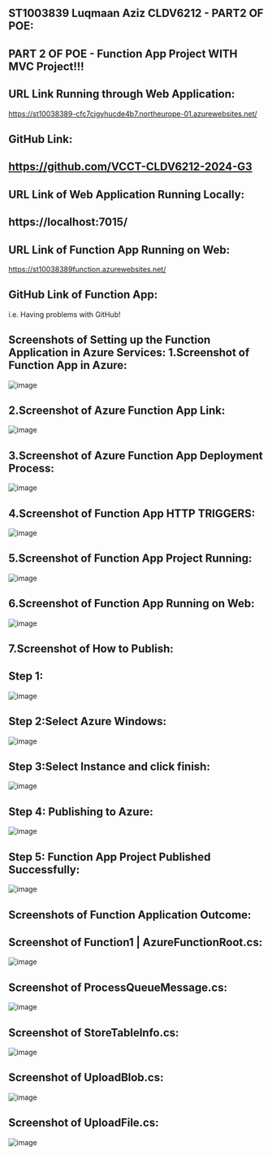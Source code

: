 ST1003839
Luqmaan Aziz
CLDV6212 - PART2 OF POE:
-------------------------
PART 2 OF POE - Function App Project  WITH MVC Project!!!
----------------------------------------------------------

URL Link Running through Web Application:
-----------------------------------------
https://st10038389-cfc7cjgyhucde4b7.northeurope-01.azurewebsites.net/

GitHub Link:
------------
https://github.com/VCCT-CLDV6212-2024-G3
--------------------------------------------

URL Link of Web Application Running Locally:
--------------------------------------------
https://localhost:7015/
-----------------------

URL Link of Function App Running on Web:
----------------------------------------
https://st10038389function.azurewebsites.net/

GitHub Link of Function App:
----------------------------
i.e. Having problems with GitHub! 

Screenshots of Setting up the Function Application in Azure Services:
1.Screenshot of Function App in Azure:
--------------------------------------
![image](https://github.com/user-attachments/assets/b9f3a96c-f617-4200-bf8c-fbef1469a5e6)

2.Screenshot of Azure Function App Link:
----------------------------------------
![image](https://github.com/user-attachments/assets/f007f133-cc6b-4d09-bc60-535908b9a8eb)

3.Screenshot of Azure Function App Deployment Process:
------------------------------------------------------
![image](https://github.com/user-attachments/assets/8299f3f2-5ff5-4450-870d-0307004f3b05)

4.Screenshot of Function App HTTP TRIGGERS:
--------------------------------------------
![image](https://github.com/user-attachments/assets/1cec78c7-49db-496b-a5de-f5a93cf19cd4)

5.Screenshot of Function App Project Running:
---------------------------------------------
![image](https://github.com/user-attachments/assets/423c5b39-56bb-4879-b11b-47ca5dced738)

6.Screenshot of Function App Running on Web:
--------------------------------------------
![image](https://github.com/user-attachments/assets/6c3c0a2d-cdf5-46bf-914b-9c8b929ec67e)

7.Screenshot of How to Publish:
------------------------------
Step 1:
-------
![image](https://github.com/user-attachments/assets/4a09ac99-29e0-49c2-b123-40ba0995b6a8)

Step 2:Select Azure Windows:
----------------------------
![image](https://github.com/user-attachments/assets/46492f9f-1f2a-4aab-85ed-60920bf55592)

Step 3:Select Instance and click finish:
----------------------------------------
![image](https://github.com/user-attachments/assets/19827646-3cca-4365-b7b1-74640222e54e)

Step 4: Publishing to Azure:
----------------------------
![image](https://github.com/user-attachments/assets/30eff0e2-795e-4930-9c30-92d1ba9ffb41)

Step 5: Function App Project Published Successfully:
----------------------------------------------------
![image](https://github.com/user-attachments/assets/155b979c-6144-43a9-b9b1-ff75212a9653)

Screenshots of Function Application Outcome:
--------------------------------------------
Screenshot of Function1 | AzureFunctionRoot.cs:
-----------------------------------------------
![image](https://github.com/user-attachments/assets/db5fcce1-b0c0-454d-8f6e-664b8da66dd2)

Screenshot of ProcessQueueMessage.cs:
-------------------------------------
![image](https://github.com/user-attachments/assets/3e63d1ee-d73d-467a-9367-748671a19977)

Screenshot of StoreTableInfo.cs:
--------------------------------
![image](https://github.com/user-attachments/assets/de011b98-75c7-4f8b-bdda-a354a5dbffe4)

Screenshot of UploadBlob.cs:
----------------------------
![image](https://github.com/user-attachments/assets/8225941b-5b0d-4012-8d67-46af2e3f29d9)

Screenshot of UploadFile.cs:
----------------------------
![image](https://github.com/user-attachments/assets/bbd6ea40-d680-4ee0-9d29-33d797527181)



